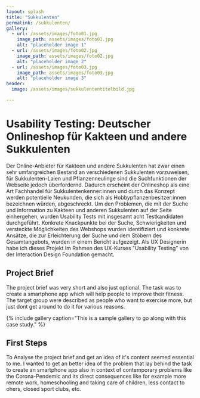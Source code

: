 ```yaml
---
layout: splash
title: "Sukkulenten"
permalink: /sukkulenten/
gallery:
  - url: /assets/images/foto01.jpg
    image_path: assets/images/foto01.jpg
    alt: "placeholder image 1"
  - url: /assets/images/foto02.jpg
    image_path: assets/images/foto02.jpg
    alt: "placeholder image 2"
  - url: /assets/images/foto03.jpg
    image_path: assets/images/foto03.jpg
    alt: "placeholder image 3"
header:
  image: /assets/images/sukkulententitelbild.jpg

---
```

# Usability Testing: Deutscher Onlineshop für Kakteen und andere Sukkulenten
Der Online-Anbieter für Kakteen und andere Sukkulenten hat zwar einen sehr umfangreichen Bestand an verschiedenen Sukkulenten vorzuweisen, für Sukkulenten-Laien und Pflanzenneulinge sind die Suchfunktionen der Webseite jedoch überfordernd. Dadurch erscheint der Onlineshop als eine Art Fachhandel für Sukkulentenkenner:innen und durch das Konzept werden potentielle Neukunden, die sich als Hobbypflanzenbesitzer:innen bezeichnen würden, abgeschreckt. Um den Problemen, die mit der Suche und Information zu Kakteen und anderen Sukkulenten auf der Seite einhergehen, wurden Usability Tests mit insgesamt acht Testkandidaten durchgeführt. Konkrete Knackpunkte bei der Suche, Schwierigkeiten und versteckte Möglichkeiten des Webshops wurden identifiziert und konkrete Ansätze, die zur Erleichterung der Suche und dem Stöbern des Gesamtangebots, wurden in einem Bericht aufgezeigt. Als UX Designerin habe ich dieses Projekt im Rahmen des UX-Kurses "Usability Testing" von der Interaction Design Foundation gemacht. 

## Project Brief
The project brief was very short and also just optional. The task was to create a smartphone app which will help people to improve their fitness. The target group were described as people who want to exercise more, but just dont get around to do it for various reasons.

{% include gallery caption="This is a sample gallery to go along with this case study." %}

## First Steps
To Analyse the project brief and get an idea of it's content seemed essential to me. I wanted to get an better idea of the problem that lay behind the task to create an smartphone app also in context of contemporary problems like the Corona-Pendemic and its direct consequences like for example more remote work, homeschooling and taking care of children, less contact to ohers, closed sport clubs, etc.
